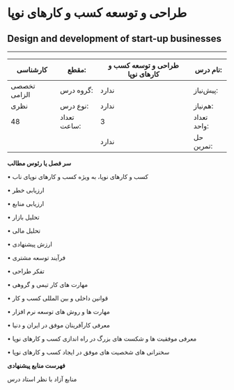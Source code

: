 # طراحی و توسعه کسب و کارهای نوپا
## Design and development of start-up businesses
_______________________________________________________________________________
| کارشناسی     | مقطع:       | طراحی و توسعه کسب و کارهای نوپا | نام درس:    |
| ------------ | ----------- | ------------------------------- | ----------- |
| تخصصی الزامی | گروه درس:   | ندارد                           | پیش‌نیاز:   |
| نظری         | نوع درس:    | ندارد                           | هم‌نیاز:    |
| 48           | تعداد ساعت: | 3                               | تعداد واحد: |
|              |             |  ندارد                          | حل تمرین:   |

**سر فصل یا رئوس مطالب**

•	کسب و کارهای نوپا، به ویژه کسب و کارهای نوپای ناب

•	ارزیابی خطر 

•	ارزیابی منابع 

•	تحلیل بازار 

•	تحلیل مالی 

•	ارزش پیشنهادی

•	فرآیند توسعه مشتری 

•	تفکر طراحی

•	مهارت های کار تیمی و گروهی 

•	قوانین داخلی و بین المللی کسب و کار  

•	مهارت ها و روش های توسعه نرم افزار 

•	معرفی کارآفرینان موفق در ایران و دنیا 

•	معرفی موفقیت ها و شکست های بزرگ در راه اندازی کسب و کارهای نوپا 

•	سخنرانی های شخصیت های موفق در ایجاد کسب و کارهای نوپا

**فهرست منابع پیشنهادی**

منابع آزاد با نظر استاد درس
